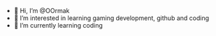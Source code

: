 - 👋 Hi, I’m @OOrmak
- 👀 I’m interested in learning gaming development, github and coding
- 🌱 I’m currently learning coding

